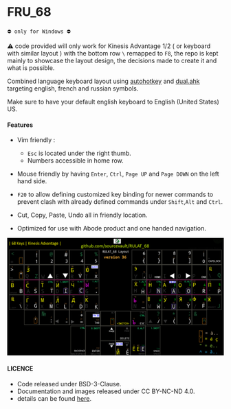 
# FRU_68

`⛔️ only for Windows ⛔️`

⚠️ code provided will only work for Kinesis Advantage 1/2 ( or keyboard with similar layout ) with the  bottom row `\` remapped to `F8`, the repo is kept mainly to showcase the layout design, the decisions made to create it and what is possible.

Combined language keyboard layout using [autohotkey](https://www.autohotkey.com) and [dual.ahk](https://github.com/lydell/dual/) targeting english, french and russian symbols.

Make sure to have your default english keyboard to English (United States) US.

#### Features

- Vim friendly :
   - `Esc` is located under the right thumb.
   - Numbers accessible in home row.

- Mouse friendly by having `Enter`, `Ctrl`, `Page UP` and `Page DOWN` on the left hand side.

- `F20` to allow defining customized key binding for newer commands to prevent clash with already defined commands under `Shift`,`Alt` and `Ctrl`.

- Cut, Copy, Paste, Undo all in friendly location.

- Optimized for use with Abode product and one handed navigation.

![](./layout.png)


#### LICENCE

- Code released under BSD-3-Clause.
- Documentation and images released under CC BY-NC-ND 4.0.
- details can be found [here](https://github.com/sourcevault/FRU68/blob/dev/COPYING.txt).
